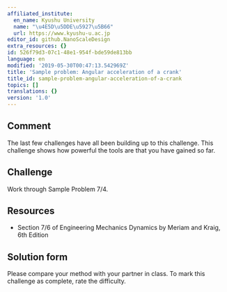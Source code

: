 ```yaml
---
affiliated_institute:
  en_name: Kyushu University
  name: "\u4E5D\u5DDE\u5927\u5B66"
  url: https://www.kyushu-u.ac.jp
editor_id: github.NanoScaleDesign
extra_resources: {}
id: 526f79d3-07c1-48e1-954f-bde59de813bb
language: en
modified: '2019-05-30T00:47:13.542969Z'
title: 'Sample problem: Angular acceleration of a crank'
title_id: sample-problem-angular-acceleration-of-a-crank
topics: []
translations: {}
version: '1.0'
---
```


## Comment
The last few challenges have all been building up to this challenge. This challenge shows how powerful the tools are that you have gained so far.

## Challenge
Work through Sample Problem 7/4.


## Resources
- Section 7/6 of Engineering Mechanics Dynamics by Meriam and Kraig, 6th Edition


## Solution form
Please compare your method with your partner in class.
To mark this challenge as complete, rate the difficulty.
